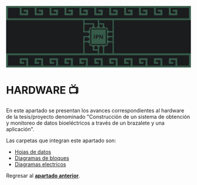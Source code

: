 <div>
    <img src="/IMGS/Banner Hardware.png" />
</div>

# HARDWARE :tv:
En este apartado se presentan los avances correspondientes al hardware de la tesis/proyecto denominado "Construcción de un sistema de obtención y monitoreo de datos bioeléctricos a través de un brazalete y una aplicación".

Las carpetas que integran este apartado son:
<ul>
    <li><a href="Hojas de datos/">Hojas de datos</a></li>
    <li><a href="Diagramas de bloques/">Diagramas de bloques</a></li>
    <li><a href="Diagramas electricos/">Diagramas electricos</a></li>
</ul>

Regresar al <a href="../README.md"><b>apartado anterior</b></a>.